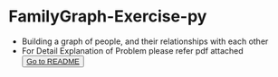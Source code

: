 # FamilyGraph-Exercise-py
- Building a graph of people, and their relationships with each other 
- For Detail Explanation of Problem please refer pdf attached <button>
    <a href="README.pdf"> Go to README </a>
</button>

